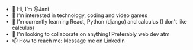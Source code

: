 - 👋 Hi, I’m @Jani
- 👀 I’m interested in technology, coding and video games
- 🌱 I’m currently learning React, Python (django) and calculus (I don't like calculus)
- 💞️ I’m looking to collaborate on anything! Preferably web dev atm
- 📫 How to reach me: Message me on LinkedIn 

<!---
Janipro/Janipro is a ✨ special ✨ repository because its `README.md` (this file) appears on your GitHub profile.
You can click the Preview link to take a look at your changes.
--->
